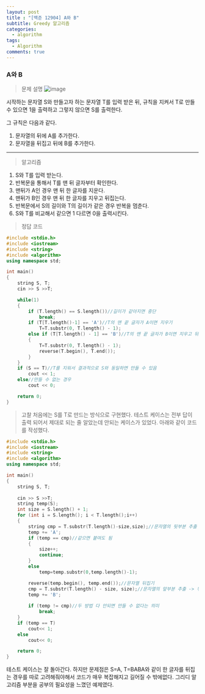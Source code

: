 ```yaml
---
layout: post
title : "[백준 12904] A와 B"
subtitle: Greedy 알고리즘
categories:
  - algorithm
tags:
  - Algorithm
comments: true  
---
```


### A와 B

> 문제 설명 
![image](https://user-images.githubusercontent.com/55472510/111060000-264ab080-84dd-11eb-8687-819854b6fbeb.png)

시작하는 문자열 S와 만들고자 하는 문자열 T를 입력 받은 뒤, 규칙을 지켜서 T로 만들 수 있으면 1을 출력하고 그렇지 않으면 S를 출력한다.

그 규칙은 다음과 같다. 
1. 문자열의 뒤에 A를 추가한다.
2. 문자열을 뒤집고 뒤에 B를 추가한다. 
***
> 알고리즘
1. S와 T를 입력 받는다.
2. 반복문을 통해서 T를 맨 뒤 글자부터 확인한다.
3. 맨뒤가 A인 경우 맨 뒤 한 글자를 지운다. 
4. 맨뒤가 B인 경우 맨 뒤 한 글자를 지우고 뒤집는다.
5. 반복문에서 S의 길이와 T의 길이가 같은 경우 반복을 멈춘다.
6. S와 T를 비교해서 같으면 1 다르면 0을 출력시킨다.  

> 정답 코드
```cpp
#include <stdio.h>
#include <iostream>
#include <string>
#include <algorithm>
using namespace std;

int main()
{
	string S, T;	
	cin >> S >>T;

	while(1)
	{
		if (T.length() == S.length())//길이가 같아지면 중단
			break;
		if (T[T.length()-1] == 'A')//T의 맨 끝 글자가 A이면 지우기
			T=T.substr(0, T.length() - 1);
		else if (T[T.length() - 1] == 'B')//T의 맨 끝 글자가 B이면 지우고 뒤집기
		{
			T=T.substr(0, T.length() - 1);
			reverse(T.begin(), T.end());
		}		
	}
	if (S == T)//T를 지워서 결과적으로 S와 동일하면 만들 수 있음
		cout << 1;
	else//만들 수 없는 경우
		cout << 0;

	return 0;
}
```
> 고찰
처음에는 S를 T로 만드는 방식으로 구현했다. 테스트 케이스는 전부 답이 출력 되어서 제대로 되는 줄 알았는데 안되는 케이스가 있었다. 아래와 같이 코드를 작성했다.

```cpp
#include <stdio.h>
#include <iostream>
#include <string>
#include <algorithm>
using namespace std;

int main()
{
	string S, T;
	
	cin >> S >>T;
	string temp(S);
	int size = S.length() + 1;
	for (int i = S.length(); i < T.length();i++)
	{
		string cmp = T.substr(T.length()-size,size);//문자열의 뒷부분 추출
		temp += 'A';
		if (temp == cmp)//같으면 붙여도 됨
		{
			size++;
			continue;
		}
		else
			temp=temp.substr(0,temp.length()-1);

		reverse(temp.begin(), temp.end());//문자열 뒤집기
		cmp = T.substr(T.length() - size, size);//문자열의 앞부분 추출 -> 뒤집었기 때문
		temp += 'B';	
	
		if (temp != cmp)//두 방법 다 안되면 만들 수 없다는 의미
			break;
	}
	if (temp == T)
		cout<< 1;
	else
		cout<< 0;

	return 0;
}
```
테스트 케이스는 잘 돌아간다. 하지만 문제점은 S=A, T=BABA와 같이 한 글자를 뒤집는 경우를 따로 고려해줘야해서 코드가 매우 복잡해지고 길어질 수 밖에없다.
그리디 알고리즘 부분을 공부의 필요성을 느꼈던 예제였다. 